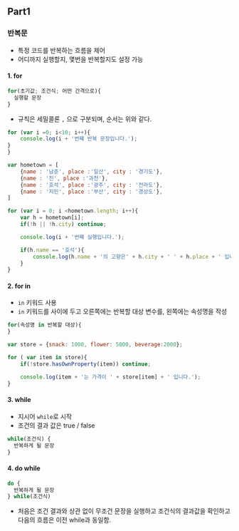## Part1 


### 반복문
- 특정 코드를 반복하는 흐름을 제어
- 어디까지 실행할지, 몇번을 반복할지도 설정 가능
  


#### 1. for
```js
for(초기값; 조건식; 어떤 간격으로){
  실행할 문장
}
```
- 규칙은 세밀콜론 `,` 으로 구분되며, 순서는 위와 같다.

```js
for (var i =0; i<10; i++){
    console.log(i + '번쨰 반복 문장입니다.');
}
}
```
```js
var hometown = [
    {name : '남준', place :'일산', city : '경기도'},
    {name : '진', place :'과천'},
    {name : '호석', place :'광주', city : '전라도'},
    {name : '지민', place :'부산', city : '경상도'},
]

for (var i = 0; i <hometown.length; i++){
    var h = hometown[i];
    if(!h || !h.city) continue;

    console.log(i + '번째 실행입니다.');

    if(h.name == '호석'){
        console.log(h.name + '의 고향은' + h.city + ' ' + h.place + ' 입니다.');
    }
}
```

#### 2. for in
- `in` 키워드 사용
- `in` 키워드를 사이에 두고 오른쪽에는 반복할 대상 변수를, 왼쪽에는 속성명을 작성
```js
for(속성명 in 반복할 대상){
}
```
```js
var store = {snack: 1000, flower: 5000, beverage:2000};

for ( var item in store){
    if(!store.hasOwnProperty(item)) continue;

    console.log(item + '는 가격이 ' + store[item] + ' 입니다.');
}
```

#### 3. while
- 지시어 `while`로 시작
- 조건의 결과 값은 true / false
```js
while(조건식) {
  반복하게 될 문장
}
```

#### 4. do while
```js
do {
  반복하게 될 문장
} while(조건식) 
```
- 처음은 조건 결과와 상관 없이 무조건 문장을 실행하고 조건식의 결과값을 확인하고 다음의 흐름은 이전 while과 동일함.
